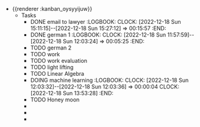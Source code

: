 - {{renderer :kanban_oysyyijuw}}
	- Tasks
		- DONE  email to lawyer
		  :LOGBOOK:
		  CLOCK: [2022-12-18 Sun 15:11:15]--[2022-12-18 Sun 15:27:12] =>  00:15:57
		  :END:
		- DONE german 1
		  :LOGBOOK:
		  CLOCK: [2022-12-18 Sun 11:57:59]--[2022-12-18 Sun 12:03:24] =>  00:05:25
		  :END:
		- TODO german 2
		- TODO work
		- TODO work evaluation
		- TODO light lifting
		- TODO Linear Algebra
		- DOING machine learning
		  :LOGBOOK:
		  CLOCK: [2022-12-18 Sun 12:03:32]--[2022-12-18 Sun 12:03:36] =>  00:00:04
		  CLOCK: [2022-12-18 Sun 13:53:28]
		  :END:
		- TODO  Honey moon
		-
		-
		-